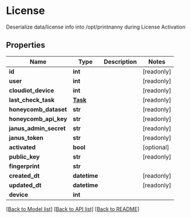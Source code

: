 # License

Deserialize data/license info into /opt/printnanny during License Activation

## Properties
Name | Type | Description | Notes
------------ | ------------- | ------------- | -------------
**id** | **int** |  | [readonly] 
**user** | **int** |  | [readonly] 
**cloudiot_device** | **int** |  | [readonly] 
**last_check_task** | [**Task**](Task.md) |  | [readonly] 
**honeycomb_dataset** | **str** |  | [readonly] 
**honeycomb_api_key** | **str** |  | [readonly] 
**janus_admin_secret** | **str** |  | [readonly] 
**janus_token** | **str** |  | [readonly] 
**activated** | **bool** |  | [optional] 
**public_key** | **str** |  | [readonly] 
**fingerprint** | **str** |  | 
**created_dt** | **datetime** |  | [readonly] 
**updated_dt** | **datetime** |  | [readonly] 
**device** | **int** |  | 

[[Back to Model list]](../README.md#documentation-for-models) [[Back to API list]](../README.md#documentation-for-api-endpoints) [[Back to README]](../README.md)


